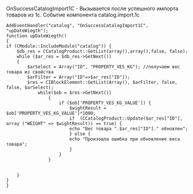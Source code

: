 OnSuccessCatalogImport1C - Вызывается после успешного импорта товаров из 1с. Событие компонента catalog.import.1c

    AddEventHandler("catalog", "OnSuccessCatalogImport1C", "upDateWiegth");
    function upDateWiegth()
    {
  	if (CModule::IncludeModule("catalog")) {
		$db_res = CCatalogProduct::GetList(array(),array(),false, false);
		while ($ar_res = $db_res->GetNext())
		{
			$arSelect = Array("ID", "PROPERTY_VES_KG"); //получаем вес товара из свойства
			$arFilter = Array("ID"=>$ar_res["ID"]);
			$res = CIBlockElement::GetList(Array(), $arFilter, false, false, $arSelect);
				while($ob = $res->GetNext())
					{
						if ($ob['PROPERTY_VES_KG_VALUE']) {
							$wightResult = $ob['PROPERTY_VES_KG_VALUE']*1000;
							if	(CCatalogProduct::Update($ar_res["ID"], array ("WEIGHT" => $wightResult)) == true) {
							echo "Вес товара ".$ar_res["ID"]." обновлен";
							} else {
							echo "Произошла ошибка при обновление веса товара";
							}
						}
					}


		}
	}
    }